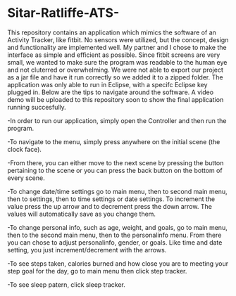 # Sitar-Ratliffe-ATS-

This repository contains an application which mimics the software of an Activity Tracker, like fitbit. No sensors were utilized, but the concept, design and functionality are implemented well. My partner and I chose to make the interface as simple and efficient as possible. Since fitbit screens are very small, we wanted to make sure the program was readable to the human eye and not cluterred or overwhelming. We were not able to export our project as a jar file and have it run correctly so we
added it to a zipped folder. The application was only able to run in Eclipse, with a specifc Eclipse key plugged in. Below are the tips to navigate around the software. A video demo will be uploaded to this repository soon to show the final application running succesfully.

-In order to run our application, simply open the Controller and then run the program.

-To navigate to the menu, simply press anywhere on the initial scene (the clock face).

-From there, you can either move to the next scene by pressing the button pertaining
to the scene or you can press the back button on the bottom of every scene.

-To change date/time settings go to main menu, then to second main menu, then to settings,
then to time settings or date settings. To increment the value press the up arrow and to decrement
press the down arrow. The values will automatically save as you change them.

-To change personal info, such as age, weight, and goals, go to main menu, then to the second main menu,
then to the personalinfo menu. From there you can chose to adjust personalinfo, gender, or goals. Like
time and date setting, you just increment/decrement with the arrows.

-To see steps taken, calories burned and how close you are to meeting your step goal for the day,
go to main menu then click step tracker.

-To see sleep patern, click sleep tracker.
